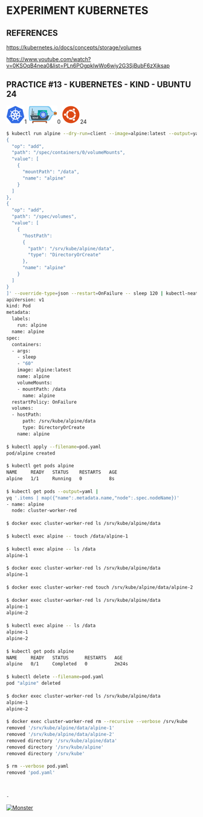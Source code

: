 # EXPERIMENT KUBERNETES

## REFERENCES

https://kubernetes.io/docs/concepts/storage/volumes

https://www.youtube.com/watch?v=0KSOqB4nea0&list=PLn6POgpklwWo6wiy2G3SjBubF6zXjksap

## PRACTICE #13 - KUBERNETES - KIND - UBUNTU 24

[![Kubernetes](img/kubernetes.webp "Kubernetes")](https://kubernetes.io)1
[![Kind](img/kind.webp "Kind")](https://kind.sigs.k8s.io)0
[![Ubuntu](img/ubuntu.webp "Ubuntu")](https://ubuntu.com)24

```bash
$ kubectl run alpine --dry-run=client --image=alpine:latest --output=yaml --overrides='[
{
  "op": "add",
  "path": "/spec/containers/0/volumeMounts",
  "value": [
    {
      "mountPath": "/data",
      "name": "alpine"
    }
  ]
},
{
  "op": "add",
  "path": "/spec/volumes",
  "value": [
    {
      "hostPath":
      {
        "path": "/srv/kube/alpine/data",
        "type": "DirectoryOrCreate"
      },
      "name": "alpine"
    }
  ]
}
]' --override-type=json --restart=OnFailure -- sleep 120 | kubectl-neat | tee pod.yaml
apiVersion: v1
kind: Pod
metadata:
  labels:
    run: alpine
  name: alpine
spec:
  containers:
  - args:
    - sleep
    - "60"
    image: alpine:latest
    name: alpine
    volumeMounts:
    - mountPath: /data
      name: alpine
  restartPolicy: OnFailure
  volumes:
  - hostPath:
      path: /srv/kube/alpine/data
      type: DirectoryOrCreate
    name: alpine

$ kubectl apply --filename=pod.yaml
pod/alpine created

$ kubectl get pods alpine
NAME     READY   STATUS    RESTARTS   AGE
alpine   1/1     Running   0          8s

$ kubectl get pods --output=yaml |
yq '.items | map({"name":.metadata.name,"node":.spec.nodeName})'
- name: alpine
  node: cluster-worker-red

$ docker exec cluster-worker-red ls /srv/kube/alpine/data

$ kubectl exec alpine -- touch /data/alpine-1

$ kubectl exec alpine -- ls /data
alpine-1

$ docker exec cluster-worker-red ls /srv/kube/alpine/data
alpine-1

$ docker exec cluster-worker-red touch /srv/kube/alpine/data/alpine-2

$ docker exec cluster-worker-red ls /srv/kube/alpine/data
alpine-1
alpine-2

$ kubectl exec alpine -- ls /data
alpine-1
alpine-2

$ kubectl get pods alpine
NAME     READY   STATUS      RESTARTS   AGE
alpine   0/1     Completed   0          2m24s

$ kubectl delete --filename=pod.yaml
pod "alpine" deleted

$ docker exec cluster-worker-red ls /srv/kube/alpine/data
alpine-1
alpine-2

$ docker exec cluster-worker-red rm --recursive --verbose /srv/kube
removed '/srv/kube/alpine/data/alpine-1'
removed '/srv/kube/alpine/data/alpine-2'
removed directory '/srv/kube/alpine/data'
removed directory '/srv/kube/alpine'
removed directory '/srv/kube'

$ rm --verbose pod.yaml
removed 'pod.yaml'
```

&nbsp;

`-`

[![Monster](https://avatars.githubusercontent.com/u/47848582?s=96&v=4 "Boo!")](../README.md)

